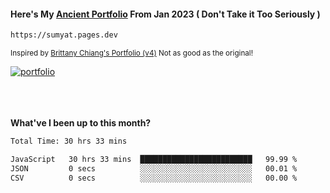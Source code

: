#### Here's My [Ancient Portfolio](https://sumyat.pages.dev) From Jan 2023 ( Don't Take it Too Seriously ) 
````bash
https://sumyat.pages.dev 
````

<sub>Inspired by [Brittany Chiang's Portfolio (v4)](https://v4.brittanychiang.com/) Not as good as the original!</sub>


<a href='https://sumyat.pages.dev/'>
    <img src='https://github.com/sumyat-aung/sumyat-aung/assets/108873224/c9b4f2be-c585-4dd3-84e1-692c3854a6d8' alt='portfolio' align='center' />
</a>


<br />
<br />


<br />
<br />

**What've I been up to this month?**

<!--START_SECTION:waka-->

```txt
Total Time: 30 hrs 33 mins

JavaScript   30 hrs 33 mins  █████████████████████████   99.99 %
JSON         0 secs          ░░░░░░░░░░░░░░░░░░░░░░░░░   00.01 %
CSV          0 secs          ░░░░░░░░░░░░░░░░░░░░░░░░░   00.00 %
```

<!--END_SECTION:waka-->




